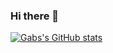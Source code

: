 ### Hi there 👋

[![Gabs's GitHub stats](https://github-readme-stats.vercel.app/api?username=gacerioni&show_icons=true)](https://github.com/anuraghazra/github-readme-stats)

<!--
**gacerioni/gacerioni** is a ✨ _special_ ✨ repository because its `README.md` (this file) appears on your GitHub profile.

Here are some ideas to get you started:

- 🔭 I’m currently working on ...
- 🌱 I’m currently learning ...
- 👯 I’m looking to collaborate on ...
- 🤔 I’m looking for help with ...
- 💬 Ask me about ...
- 📫 How to reach me: ...
- 😄 Pronouns: ...
- ⚡ Fun fact: ...
-->
